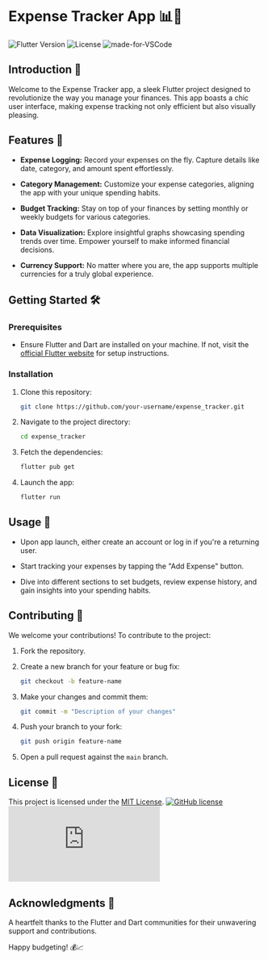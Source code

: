 # Expense Tracker App 📊💸

![Flutter Version](https://img.shields.io/badge/flutter-v2.5.0-blue)
![License](https://img.shields.io/badge/license-MIT-green)
![made-for-VSCode](https://img.shields.io/badge/Made%20for-VSCode-1f425f.svg)

## Introduction 🚀

Welcome to the Expense Tracker app, a sleek Flutter project designed to revolutionize the way you manage your finances. This app boasts a chic user interface, making expense tracking not only efficient but also visually pleasing.

## Features 🌟

- **Expense Logging:** Record your expenses on the fly. Capture details like date, category, and amount spent effortlessly.

- **Category Management:** Customize your expense categories, aligning the app with your unique spending habits.

- **Budget Tracking:** Stay on top of your finances by setting monthly or weekly budgets for various categories.

- **Data Visualization:** Explore insightful graphs showcasing spending trends over time. Empower yourself to make informed financial decisions.

- **Currency Support:** No matter where you are, the app supports multiple currencies for a truly global experience.

## Getting Started 🛠️

### Prerequisites

- Ensure Flutter and Dart are installed on your machine. If not, visit the [official Flutter website](https://flutter.dev/docs/get-started/install) for setup instructions.

### Installation

1. Clone this repository:

    ```bash
    git clone https://github.com/your-username/expense_tracker.git
    ```

2. Navigate to the project directory:

    ```bash
    cd expense_tracker
    ```

3. Fetch the dependencies:

    ```bash
    flutter pub get
    ```

4. Launch the app:

    ```bash
    flutter run
    ```

## Usage 🚗

- Upon app launch, either create an account or log in if you're a returning user.

- Start tracking your expenses by tapping the "Add Expense" button.

- Dive into different sections to set budgets, review expense history, and gain insights into your spending habits.

## Contributing 🤝

We welcome your contributions! To contribute to the project:

1. Fork the repository.

2. Create a new branch for your feature or bug fix:

    ```bash
    git checkout -b feature-name
    ```

3. Make your changes and commit them:

    ```bash
    git commit -m "Description of your changes"
    ```

4. Push your branch to your fork:

    ```bash
    git push origin feature-name
    ```

5. Open a pull request against the `main` branch.

## License 📜

This project is licensed under the [MIT License](LICENSE.md).
[![GitHub license](https://img.shields.io/github/license/Naereen/StrapDown.js.svg)](https://github.com/DehyaKhurraim/E-Learning-Platform/blob/master/LICENSE)
[![Latest release](https://badgen.net/github/release/Naereen/Strapdown.js)](https://github.com/DehyaKhurraim/E-Learning-Platform/releases)

## Acknowledgments 🙌

A heartfelt thanks to the Flutter and Dart communities for their unwavering support and contributions.

Happy budgeting! 💰📈
